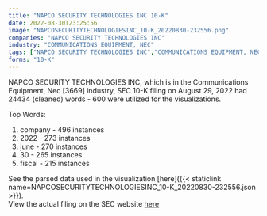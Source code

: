 ```yaml
---
title: "NAPCO SECURITY TECHNOLOGIES INC 10-K"
date: 2022-08-30T23:25:56
image: "NAPCOSECURITYTECHNOLOGIESINC_10-K_20220830-232556.png"
companies: "NAPCO SECURITY TECHNOLOGIES INC"
industry: "COMMUNICATIONS EQUIPMENT, NEC"
tags: ["NAPCO SECURITY TECHNOLOGIES INC","COMMUNICATIONS EQUIPMENT, NEC","08-29-2022","10-K"]
forms: "10-K"
---
```

NAPCO SECURITY TECHNOLOGIES INC, which is in the Communications Equipment, Nec [3669] industry, SEC 10-K filing on August 29, 2022 had 24434 (cleaned) words - 600 were utilized for the visualizations.

Top Words:
1. company - 496 instances
2. 2022 - 273 instances
3. june - 270 instances
4. 30 - 265 instances
5. fiscal - 215 instances


See the parsed data used in the visualization [here]({{< staticlink name=NAPCOSECURITYTECHNOLOGIESINC_10-K_20220830-232556.json >}}).  
View the actual filing on the SEC website [here](https://www.sec.gov/Archives/edgar/data/69633/0001558370-22-014041.txt)